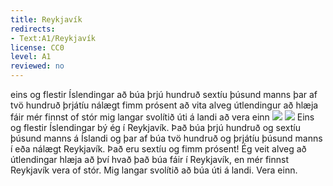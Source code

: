 ```yaml
---
title: Reykjavík
redirects:
- Text:A1/Reykjavík
license: CC0
level: A1
reviewed: no
---
```

<vocabulary>
</vocabulary><vocabulary>
eins og
flestir
Íslendingar
að búa
þrjú hundruð
sextíu
þúsund
manns
þar af
tvö hundruð
þrjátíu
nálægt
fimm
prósent
að vita
alveg
útlendingur
að hlæja
fáir
mér finnst
of
stór
mig langar
svolítið
úti á landi
að vera
einn
</vocabulary>

<Image src="Reykjavík um vetur.jpg" position="right"/>
<Image src="Kirkja.jpg" position="right"/>
<Book audio="Reykjavik.mp3">
Eins og flestir Íslendingar bý ég í Reykjavík.
Það búa þrjú hundruð og sextíu þúsund manns á Íslandi og þar af búa tvö hundruð og þrjátíu þúsund manns í eða nálægt Reykjavík.
Það eru sextíu og fimm prósent!
Ég veit alveg að útlendingar hlæja að því hvað það búa fáir í Reykjavík,
en mér finnst Reykjavík vera of stór.
Mig langar svolítið að búa úti á landi.
Vera einn.
</Book>

